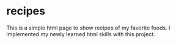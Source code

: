 # recipes
This is a simple html page to show recipes of my favorite foods. I implemented my newly learned html skills with this project. 
